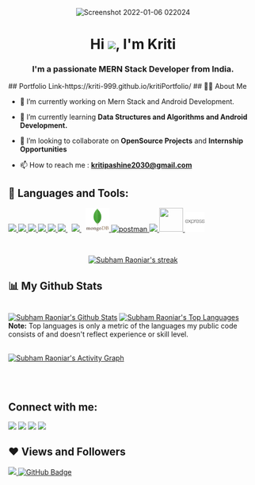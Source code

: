 <p align="center">
  <img width="425" alt="Screenshot 2022-01-06 022024" src="https://media.istockphoto.com/vectors/woman-with-laptop-studying-or-working-concept-table-with-books-lamp-vector-id1164538944?k=20&m=1164538944&s=612x612&w=0&h=iH2NULwYK_gG4bZnrlxN_rAhEDBWMmlbJfE_mnZNFRg=">
 </p>

<h1 align="center">Hi <img src="https://raw.githubusercontent.com/MartinHeinz/MartinHeinz/master/wave.gif" width="30px">, I'm Kriti </h1>
<h3 align="center">I'm a passionate MERN Stack Developer from India.</h3>
## Portfolio Link-https://kriti-999.github.io/kritiPortfolio/
## 🙋‍♂️ About Me

- 🔭 I’m currently working on Mern Stack and Android Development.

- 🌱 I’m currently learning **Data Structures and Algorithms and Android Development.**

- 👯 I’m looking to collaborate on **OpenSource Projects** and **Internship Opportunities**

- 📫 How to reach me : **kritipashine2030@gmail.com**

## 🚀 Languages and Tools:

<p align="left"> 
    <a href="https://reactjs.org/" target="_blank"> <img src="https://img.icons8.com/color/48/000000/react-native.png"/> </a>
    <a href="https://developer.mozilla.org/en-US/docs/Web/JavaScript" target="_blank"> <img src="https://img.icons8.com/color/48/000000/javascript.png"/> </a> 
    <a href="https://www.w3.org/html/" target="_blank"> <img src="https://img.icons8.com/color/48/000000/html-5.png"/> </a> 
    <a href="https://www.w3schools.com/css/" target="_blank"> <img src="https://img.icons8.com/color/48/000000/css3.png"/> </a> 
    <a href="https://getbootstrap.com" target="_blank"> <img src="https://img.icons8.com/color/48/000000/bootstrap.png"/> </a> 
    <a style="padding-right:8px;" href="https://nodejs.org" target="_blank"> <img src="https://img.icons8.com/color/48/000000/nodejs.png"/> </a> 
    <a style="padding-right:8px;" href="https://www.mysql.com/" target="_blank"> <img src="https://img.icons8.com/fluent/50/000000/mysql-logo.png"/> </a>
    <a href="https://www.mongodb.com/" target="_blank"> <img src="https://raw.githubusercontent.com/devicons/devicon/master/icons/mongodb/mongodb-original-wordmark.svg" alt="mongodb" width="48" height="48"/> </a> 
    <a href="https://postman.com" target="_blank"> <img src="https://www.vectorlogo.zone/logos/getpostman/getpostman-icon.svg" alt="postman" width="45" height="45"/> </a>   
    <a href="https://git-scm.com/" target="_blank"> <img src="https://img.icons8.com/color/48/000000/git.png"/> </a> 
    <a href="https://api.jquery.com/" target="_blank"> <img src="https://img.icons8.com/external-tal-revivo-tritone-tal-revivo/32/000000/external-jquery-is-a-javascript-library-designed-to-simplify-html-logo-tritone-tal-revivo.png" width="48" height="48"/> </a> 
    <a href="https://expressjs.com" target="_blank"> <img src="https://raw.githubusercontent.com/devicons/devicon/master/icons/express/express-original-wordmark.svg" alt="express" width="40" height="40"/> </a>
</p>

<!-- [![React Badge](https://img.shields.io/badge/-React-61DBFB?style=for-the-badge&labelColor=black&logo=react&logoColor=61DBFB)](#)  [![Javascript Badge](https://img.shields.io/badge/-Javascript-F0DB4F?style=for-the-badge&labelColor=black&logo=javascript&logoColor=F0DB4F)](#) [![Typescript Badge](https://img.shields.io/badge/-Typescript-007acc?style=for-the-badge&labelColor=black&logo=typescript&logoColor=007acc)](#) [![Nodejs Badge](https://img.shields.io/badge/-Nodejs-3C873A?style=for-the-badge&labelColor=black&logo=node.js&logoColor=3C873A)](#) [![GraphQL Badge](https://img.shields.io/badge/-GraphQl-e535ab?style=for-the-badge&labelColor=black&logo=node.js&logoColor=e535ab)](#) -->
<br/>

<p align="center">
    <a href="https://Kriti-999/Kriti-999/github-readme-streak-stats">
        <img title="🔥 Get streak stats for your profile at git.io/streak-stats" alt="Subham Raoniar's streak" src="https://github-readme-streak-stats.herokuapp.com/?user=Kriti-999&theme=black-ice&hide_border=true&stroke=0000&background=060A0CD0"/>
    </a>
</p>

## 📊 My Github Stats

  <br/>
    <a href="https://github.com/Kriti-999/github-readme-stats"><img alt="Subham Raoniar's Github Stats" src="https://github-readme-stats.vercel.app/api?username=Kriti-999&show_icons=true&count_private=true&theme=react&hide_border=true&bg_color=0D1117" /></a>
  <a href="https://github.com/Kriti-999/github-readme-stats"><img alt="Subham Raoniar's Top Languages" src="https://github-readme-stats.vercel.app/api/top-langs/?username=Kriti-999&langs_count=8&count_private=true&layout=compact&theme=react&hide_border=true&bg_color=0D1117" /></a>
  <br/>
  <b>Note:</b> Top languages is only a metric of the languages my public code consists of and doesn't reflect experience or skill level.


<br/>
<br/>

<a href="https://github.com/Kriti-999/github-readme-activity-graph"><img alt="Subham Raoniar's Activity Graph" src="https://activity-graph.herokuapp.com/graph?username=Kriti-999&bg_color=0D1117&color=5BCDEC&line=5BCDEC&point=FFFFFF&hide_border=true" /></a>

<br/>
<br/>


## Connect with me:
<p align="left">

<a href = "https://www.linkedin.com/in/kriti-pashine-a66980202/"><img src="https://img.icons8.com/fluent/48/000000/linkedin.png"/></a>
<a href = "https://twitter.com/KritiPashine"><img src="https://img.icons8.com/fluent/48/000000/twitter.png"/></a>
<a href = "https://leetcode.com/pashineKriti/"><img src="https://img.icons8.com/external-tal-revivo-shadow-tal-revivo/50/000000/external-level-up-your-coding-skills-and-quickly-land-a-job-logo-shadow-tal-revivo.png"/></a>
<a href = "https://auth.geeksforgeeks.org/user/kritipashine00/practice"><img src="https://img.icons8.com/color/48/000000/GeeksforGeeks.png"/></a>

</p>

## ❤ Views and Followers
<a href="https://github.com/Kriti-999/github-profile-views-counter">
    <img src="https://komarev.com/ghpvc/?username=Kriti-999">
</a>
<a href="https://github.com/Kriti-999?tab=followers"><img src="https://img.shields.io/github/followers/Kriti-999?label=Followers&style=social" alt="GitHub Badge"></a>
